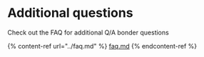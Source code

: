 # Additional questions

Check out the FAQ for additional Q/A bonder questions

{% content-ref url="../faq.md" %}
[faq.md](../faq.md)
{% endcontent-ref %}
